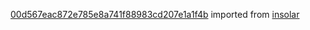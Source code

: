 [00d567eac872e785e8a741f88983cd207e1a1f4b](https://github.com/insolar/insolar/commit/00d567eac872e785e8a741f88983cd207e1a1f4b) imported from [insolar](https://github.com/insolar/insolar)

